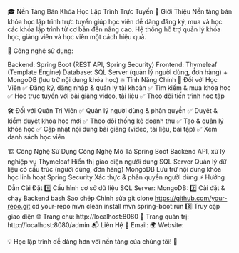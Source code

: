 🎓 Nền Tảng Bán Khóa Học Lập Trình Trực Tuyến
🚀 Giới Thiệu
Nền tảng bán khóa học lập trình trực tuyến giúp học viên dễ dàng đăng ký, mua và học các khóa lập trình từ cơ bản đến nâng cao. Hệ thống hỗ trợ quản lý khóa học, giảng viên và học viên một cách hiệu quả.

📌 Công nghệ sử dụng:

Backend: Spring Boot (REST API, Spring Security)
Frontend: Thymeleaf (Template Engine)
Database: SQL Server (quản lý người dùng, đơn hàng) + MongoDB (lưu trữ nội dung khóa học)
🔥 Tính Năng Chính
🎯 Đối với Học Viên
✅ Đăng ký, đăng nhập & quản lý tài khoản
✅ Tìm kiếm & mua khóa học
✅ Học trực tuyến với bài giảng video, tài liệu
✅ Theo dõi tiến trình học tập

🛠 Đối với Quản Trị Viên
✅ Quản lý người dùng & phân quyền
✅ Duyệt & kiểm duyệt khóa học mới
✅ Theo dõi thống kê doanh thu
✅ Tạo & quản lý khóa học
✅ Cập nhật nội dung bài giảng (video, tài liệu, bài tập)
✅ Xem danh sách học viên

🏗️ Công Nghệ Sử Dụng
Công Nghệ	Mô Tả
Spring Boot	Backend API, xử lý nghiệp vụ
Thymeleaf	Hiển thị giao diện người dùng
SQL Server	Quản lý dữ liệu có cấu trúc (người dùng, đơn hàng)
MongoDB	Lưu trữ nội dung khóa học linh hoạt
Spring Security	Xác thực & phân quyền người dùng
⚡ Hướng Dẫn Cài Đặt
1️⃣ Cấu hình cơ sở dữ liệu
SQL Server:
MongoDB:
2️⃣ Cài đặt & chạy Backend
bash
Sao chép
Chỉnh sửa
git clone https://github.com/your-repo.git
cd your-repo
mvn clean install
mvn spring-boot:run
3️⃣ Truy cập giao diện
🌐 Trang chủ: http://localhost:8080
🔐 Trang quản trị: http://localhost:8080/admin
📬 Liên Hệ
📧 Email:
🌍 Website:

💡 Học lập trình dễ dàng hơn với nền tảng của chúng tôi! 🚀
